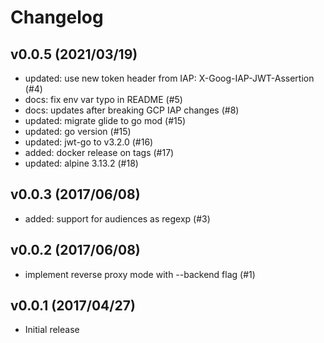 # Changelog

## v0.0.5 (2021/03/19)

- updated: use new token header from IAP: X-Goog-IAP-JWT-Assertion (#4)
- docs: fix env var typo in README (#5)
- docs: updates after breaking GCP IAP changes (#8)
- updated: migrate glide to go mod (#15)
- updated: go version (#15)
- updated: jwt-go to v3.2.0 (#16)
- added: docker release on tags (#17)
- updated: alpine 3.13.2 (#18)

## v0.0.3 (2017/06/08)

- added: support for audiences as regexp (#3)

## v0.0.2 (2017/06/08)

- implement reverse proxy mode with --backend flag (#1)

## v0.0.1 (2017/04/27)

- Initial release
